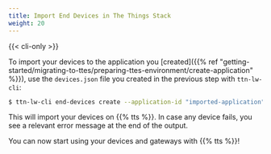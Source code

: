 ```yaml
---
title: Import End Devices in The Things Stack
weight: 20
---
```


{{< cli-only >}}

To import your devices to the application you [created]({{% ref "getting-started/migrating-to-ttes/preparing-ttes-environment/create-application" %}}), use the `devices.json` file you created in the previous step with `ttn-lw-cli`:

```bash
$ ttn-lw-cli end-devices create --application-id "imported-application" < devices.json
```

This will import your devices on {{% tts %}}. In case any device fails, you see a relevant error message at the end of the output.

You can now start using your devices and gateways with {{% tts %}}!





